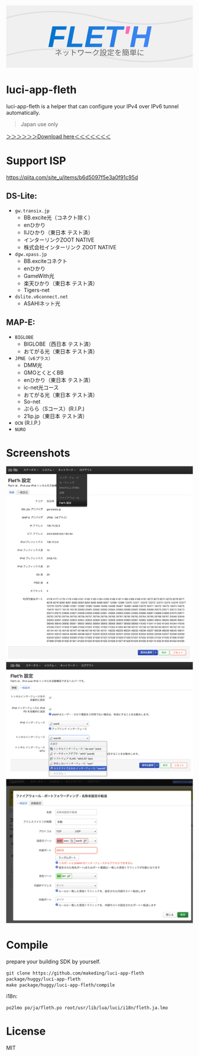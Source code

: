![banner](./logo/fleth-banner.svg)  
# luci-app-fleth
luci-app-fleth is a helper that can configure your IPv4 over IPv6 tunnel automatically.  
> Japan use only

[＞＞＞＞＞＞Download here＜＜＜＜＜＜＜](https://github.com/makeding/luci-app-fleth/releases)
# Support ISP
https://qiita.com/site_u/items/b6d5097f5e3a0f91c95d  

## DS-Lite:
- `gw.transix.jp`
    - BB.excite光（コネクト除く）
    - enひかり
    - IIJひかり（東日本 テスト済）
    - インターリンクZOOT NATIVE
    - 株式会社インターリンク ZOOT NATIVE
- `dgw.xpass.jp`
    - BB.exciteコネクト
    - enひかり
    - GameWith光
    - 楽天ひかり（東日本 テスト済）
    - Tigers-net
- `dslite.v6connect.net`
    - ASAHIネット光
## MAP-E:
- `BIGLOBE`
  - BIGLOBE（西日本 テスト済）
  - おてがる光（東日本 テスト済）
- `JPNE（v6プラス）`
    - DMM光
    - GMOとくとくBB
    - enひかり（東日本 テスト済）
    - ic-net光コース
    - おてがる光（東日本 テスト済）
    - So-net
    - ぷらら（Sコース）(R.I.P.)
    - 21ip.jp（東日本 テスト済）
- `OCN` (R.I.P.)
- `NURO`

# Screenshots
![information-1](./screenshots/luci-information-2.png)  
![configuration-1](./screenshots/luci-configuration-2.png)  
![firewall-port-forward-hook-1](./screenshots/firewall-port-forward-hook-1.png)
# Compile

prepare your building SDK by yourself.

```
git clone https://github.com/makeding/luci-app-fleth package/huggy/luci-app-fleth
make package/huggy/luci-app-fleth/compile
```

i18n:
```
po2lmo po/ja/fleth.po root/usr/lib/lua/luci/i18n/fleth.ja.lmo
```
# License
MIT